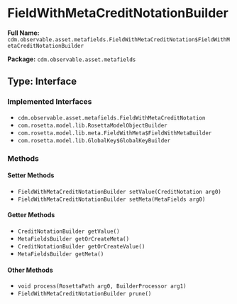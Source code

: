 # FieldWithMetaCreditNotationBuilder

**Full Name:** `cdm.observable.asset.metafields.FieldWithMetaCreditNotation$FieldWithMetaCreditNotationBuilder`

**Package:** `cdm.observable.asset.metafields`

## Type: Interface

### Implemented Interfaces

- `cdm.observable.asset.metafields.FieldWithMetaCreditNotation`
- `com.rosetta.model.lib.RosettaModelObjectBuilder`
- `com.rosetta.model.lib.meta.FieldWithMeta$FieldWithMetaBuilder`
- `com.rosetta.model.lib.GlobalKey$GlobalKeyBuilder`

### Methods

#### Setter Methods

- `FieldWithMetaCreditNotationBuilder setValue(CreditNotation arg0)`
- `FieldWithMetaCreditNotationBuilder setMeta(MetaFields arg0)`

#### Getter Methods

- `CreditNotationBuilder getValue()`
- `MetaFieldsBuilder getOrCreateMeta()`
- `CreditNotationBuilder getOrCreateValue()`
- `MetaFieldsBuilder getMeta()`

#### Other Methods

- `void process(RosettaPath arg0, BuilderProcessor arg1)`
- `FieldWithMetaCreditNotationBuilder prune()`


